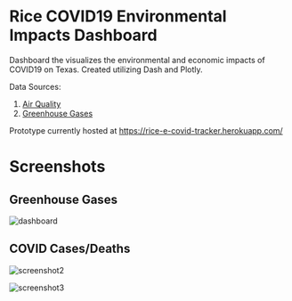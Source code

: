 # Rice COVID19 Environmental Impacts Dashboard
Dashboard the visualizes the environmental and economic impacts of COVID19 on Texas. Created utilizing Dash and Plotly. 

Data Sources: 
1. [Air Quality](https://www.tceq.texas.gov/agency/data/lookup-data/download-data.html)
2. [Greenhouse Gases](https://science.jpl.nasa.gov/EarthScience/index.cfm)


Prototype currently hosted at https://rice-e-covid-tracker.herokuapp.com/

# Screenshots
## Greenhouse Gases  
![dashboard](https://user-images.githubusercontent.com/39538422/98979802-a7af1980-24d0-11eb-8c75-48291e2ad562.png)

## COVID Cases/Deaths
![screenshot2](https://user-images.githubusercontent.com/39538422/98979754-97973a00-24d0-11eb-97b0-6b61b82324d5.png)

![screenshot3](https://user-images.githubusercontent.com/39538422/98979774-9e25b180-24d0-11eb-9091-e252b81d0218.png)

